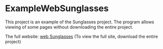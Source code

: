 # ExampleWebSunglasses
This project is an example of the Sunglasses project. The program allows viewing of some pages without downloading the entire project.

The full website: <a href="https://github.com/Harelazimtas/Web-Sunglasses-Shop">web Sunglasses</a>  (To view the full site, download the entire project)
